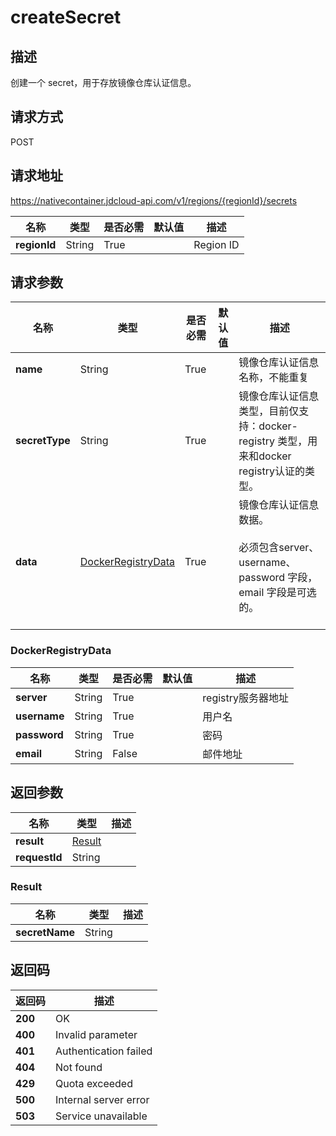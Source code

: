 # createSecret


## 描述
创建一个 secret，用于存放镜像仓库认证信息。


## 请求方式
POST

## 请求地址
https://nativecontainer.jdcloud-api.com/v1/regions/{regionId}/secrets

|名称|类型|是否必需|默认值|描述|
|---|---|---|---|---|
|**regionId**|String|True| |Region ID|

## 请求参数
|名称|类型|是否必需|默认值|描述|
|---|---|---|---|---|
|**name**|String|True| |镜像仓库认证信息名称，不能重复<br>|
|**secretType**|String|True| |镜像仓库认证信息类型，目前仅支持：docker-registry 类型，用来和docker registry认证的类型。<br>|
|**data**|[DockerRegistryData](createsecret#dockerregistrydata)|True| |镜像仓库认证信息数据。<br><br>必须包含server、username、password 字段，email 字段是可选的。<br><br>|

### <div id="dockerregistrydata">DockerRegistryData</div>
|名称|类型|是否必需|默认值|描述|
|---|---|---|---|---|
|**server**|String|True| |registry服务器地址|
|**username**|String|True| |用户名|
|**password**|String|True| |密码|
|**email**|String|False| |邮件地址|

## 返回参数
|名称|类型|描述|
|---|---|---|
|**result**|[Result](createsecret#result)| |
|**requestId**|String| |

### <div id="result">Result</div>
|名称|类型|描述|
|---|---|---|
|**secretName**|String| |

## 返回码
|返回码|描述|
|---|---|
|**200**|OK|
|**400**|Invalid parameter|
|**401**|Authentication failed|
|**404**|Not found|
|**429**|Quota exceeded|
|**500**|Internal server error|
|**503**|Service unavailable|

